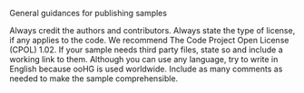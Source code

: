 General guidances for publishing samples

Always credit the authors and contributors.
Always state the type of license, if any applies to the code. We recommend The Code Project Open License (CPOL) 1.02.
If your sample needs third party files, state so and include a working link to them.
Although you can use any language, try to write in English because ooHG is used worldwide.
Include as many comments as needed to make the sample comprehensible.
